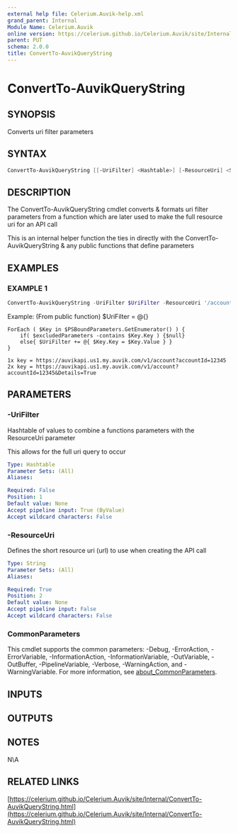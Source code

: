 ```yaml
---
external help file: Celerium.Auvik-help.xml
grand_parent: Internal
Module Name: Celerium.Auvik
online version: https://celerium.github.io/Celerium.Auvik/site/Internal/ConvertTo-AuvikQueryString.html
parent: PUT
schema: 2.0.0
title: ConvertTo-AuvikQueryString
---
```


# ConvertTo-AuvikQueryString

## SYNOPSIS
Converts uri filter parameters

## SYNTAX

```powershell
ConvertTo-AuvikQueryString [[-UriFilter] <Hashtable>] [-ResourceUri] <String> [<CommonParameters>]
```

## DESCRIPTION
The ConvertTo-AuvikQueryString cmdlet converts & formats uri filter parameters
from a function which are later used to make the full resource uri for
an API call

This is an internal helper function the ties in directly with the
ConvertTo-AuvikQueryString & any public functions that define parameters

## EXAMPLES

### EXAMPLE 1
```powershell
ConvertTo-AuvikQueryString -UriFilter $UriFilter -ResourceUri '/account'
```

Example: (From public function)
    $UriFilter = @{}

    ForEach ( $Key in $PSBoundParameters.GetEnumerator() ) {
        if( $excludedParameters -contains $Key.Key ) {$null}
        else{ $UriFilter += @{ $Key.Key = $Key.Value } }
    }

    1x key = https://auvikapi.us1.my.auvik.com/v1/account?accountId=12345
    2x key = https://auvikapi.us1.my.auvik.com/v1/account?accountId=12345&Details=True

## PARAMETERS

### -UriFilter
Hashtable of values to combine a functions parameters with
the ResourceUri parameter

This allows for the full uri query to occur

```yaml
Type: Hashtable
Parameter Sets: (All)
Aliases:

Required: False
Position: 1
Default value: None
Accept pipeline input: True (ByValue)
Accept wildcard characters: False
```

### -ResourceUri
Defines the short resource uri (url) to use when creating the API call

```yaml
Type: String
Parameter Sets: (All)
Aliases:

Required: True
Position: 2
Default value: None
Accept pipeline input: False
Accept wildcard characters: False
```

### CommonParameters
This cmdlet supports the common parameters: -Debug, -ErrorAction, -ErrorVariable, -InformationAction, -InformationVariable, -OutVariable, -OutBuffer, -PipelineVariable, -Verbose, -WarningAction, and -WarningVariable. For more information, see [about_CommonParameters](http://go.microsoft.com/fwlink/?LinkID=113216).

## INPUTS

## OUTPUTS

## NOTES
N\A

## RELATED LINKS

[https://celerium.github.io/Celerium.Auvik/site/Internal/ConvertTo-AuvikQueryString.html](https://celerium.github.io/Celerium.Auvik/site/Internal/ConvertTo-AuvikQueryString.html)

